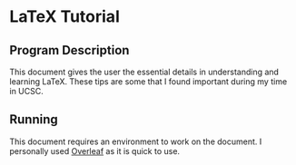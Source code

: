 # LaTeX Tutorial

## Program Description

This document gives the user the essential details in understanding and learning LaTeX. These tips are some that I found important during my time in UCSC. 

## Running

This document requires an environment to work on the document. I personally used [Overleaf](https://www.overleaf.com/) as it is quick to use. 

